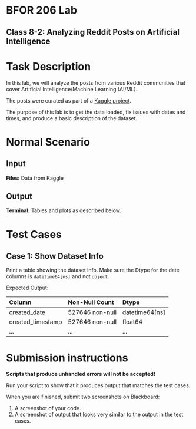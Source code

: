 # BFOR 206 Lab
## Class 8-2: Analyzing Reddit Posts on Artificial Intelligence


# Task Description

In this lab, we will analyze the posts from
various Reddit communities that cover Artificial
Intelligence/Machine Learning (AI/ML).

The posts were curated as part of a
[Kaggle project](https://www.kaggle.com/maksymshkliarevskyi/reddit-data-science-posts).

The purpose of this lab is to get the data loaded,
fix issues with dates and times, and produce a basic description
of the dataset.

# Normal Scenario

## Input
**Files:**  Data from Kaggle

## Output
**Terminal:** Tables and plots as described below.


# Test Cases


## Case 1: Show Dataset Info
Print a table showing the dataset info. Make sure the
Dtype for the date columns is `datetime64[ns]` and
not `object`.


Expected Output:

|  Column             | Non-Null Count  | Dtype           |  
| :-------------      | :-------------  | :-----          |
| created_date        | 527646 non-null | datetime64[ns]  |    
| created_timestamp   | 527646 non-null | float64         |
| ...                 | ...             | ...             |


# Submission instructions

**Scripts that produce unhandled errors will not be accepted!**

Run your script to show that it produces output that
matches the test cases.

When you are finished, submit two screenshots on Blackboard:
1.  A screenshot of your code.
2.  A screenshot of output that looks very
    similar to the output in the test cases.
